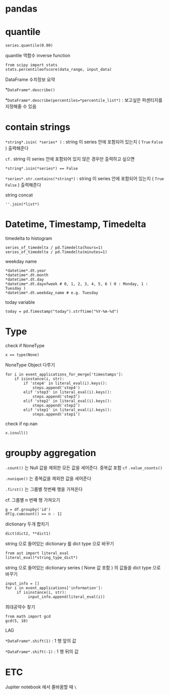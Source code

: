 # pandas

# quantile

    series.quantile(0.90)

quantile 역함수 inverse function

    from scipy import stats
    stats.percentileofscore(data_range, input_data)

DataFrame 수치정보 요약

*`DataFrame*.describe()`

*`DataFrame*.describe(percentiles=*percentile_list*)` : 보고싶은 퍼센티지를 지정해줄 수 있음

# contain strings

`*string*.isin( *series* )` : string 이 series 안에 포함되어 있는지 ( `True` `False` ) 출력해준다 

`cf.` string 이 series 안에 포함되어 있지 않은 경우만 출력하고 싶으면

`*string*.isin(*series*) == False`

`*series*.str.contains(*string*)` : string 이 series 안에 포함되어 있는지 ( `True` `False` ) 출력해준다

string concat

`''.join(*list*)`

# Datetime, Timestamp, Timedelta

timedelta to histogram

    series_of_timedelta / pd.Timedelta(hours=1)
    series_of_timedelta / pd.Timedelta(minutes=1)

weekday name

    *datetime*.dt.year
    *datetime*.dt.month
    *datetime*.dt.day
    *datetime*.dt.dayofweek # 0, 1, 2, 3, 4, 5, 6 ( 0 : Monday, 1 : Tuesday )
    *datetime*.dt.weekday_name # e.g. Tuesday

today variable

    today = pd.Timestamp("today").strftime("%Y-%m-%d")

# Type

check if NoneType

    x == type(None)

NoneType Object 다루기

    for i in event_applications_for_merge['timestamps']:
        if isinstance(i, str):
            if 'step4' in literal_eval(i).keys():
                steps.append('step4')
            elif 'step3' in literal_eval(i).keys():
                steps.append('step3')
            elif 'step2' in literal_eval(i).keys():
                steps.append('step2')
            elif 'step1' in literal_eval(i).keys():
                steps.append('step1')

check if np.nan

    x.isnull()

# groupby aggregation

 `.count()` 는 Null 값을 제외한 모든 값을 세어준다. 중복값 포함 `cf` `.value_counts()`

`.nunique()` 는 중복값을 제외한 값을 세어준다

`.first()` 는 그룹별 첫번째 행을 가져온다

cf. 그룹별 n 번째 행 가져오기

    g = df.groupby('id')
    df[g.cumcount() == n - 1]

dictionary 두개 합치기

    dict(dict2, **dict1)

string 으로 들어있는 dictionary 를 dict type 으로 바꾸기

    from ast import literal_eval
    literal_eval(*string_type_dict*)

string 으로 들어있는 dictionary series  ( None 값 포함 ) 의 값들을 dict type 으로 바꾸기

    input_info = []
    for i in event_applications['information']:
         if isinstance(i, str):
              input_info.append(literal_eval(i))

최대공약수 찾기

    from math import gcd
    gcd(5, 10)

LAG

  `*DataFrame*.shift(1)` : 1 행 앞의 값

  `*DataFrame*.shift(-1)` : 1 행 뒤의 값

# ETC

Jupiter notebook 에서 줄바꿈할 때 `\`